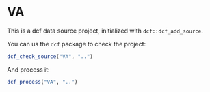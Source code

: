 # VA

This is a dcf data source project, initialized with `dcf::dcf_add_source`.

You can us the `dcf` package to check the project:

```R
dcf_check_source("VA", "..")
```

And process it:

```R
dcf_process("VA", "..")
```
